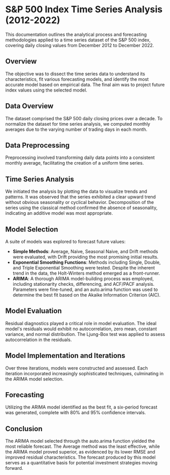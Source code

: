 # S&P 500 Index Time Series Analysis (2012-2022)

This documentation outlines the analytical process and forecasting methodologies applied to a time series dataset of the S&P 500 index, covering daily closing values from December 2012 to December 2022.

## Overview
The objective was to dissect the time series data to understand its characteristics, fit various forecasting models, and identify the most accurate model based on empirical data. The final aim was to project future index values using the selected model.

## Data Overview
The dataset comprised the S&P 500 daily closing prices over a decade. To normalize the dataset for time series analysis, we computed monthly averages due to the varying number of trading days in each month.

## Data Preprocessing
Preprocessing involved transforming daily data points into a consistent monthly average, facilitating the creation of a uniform time series.

## Time Series Analysis
We initiated the analysis by plotting the data to visualize trends and patterns. It was observed that the series exhibited a clear upward trend without obvious seasonality or cyclical behavior. Decomposition of the series using the classical method confirmed the absence of seasonality, indicating an additive model was most appropriate.

## Model Selection
A suite of models was explored to forecast future values:

- **Simple Methods**: Average, Naive, Seasonal Naive, and Drift methods were evaluated, with Drift providing the most promising initial results.
- **Exponential Smoothing Functions**: Methods including Single, Double, and Triple Exponential Smoothing were tested. Despite the inherent trend in the data, the Holt-Winters method emerged as a front-runner.
- **ARIMA**: A thorough ARIMA model-building process was employed, including stationarity checks, differencing, and ACF/PACF analysis. Parameters were fine-tuned, and an auto.arima function was used to determine the best fit based on the Akaike Information Criterion (AIC).

## Model Evaluation
Residual diagnostics played a critical role in model evaluation. The ideal model's residuals would exhibit no autocorrelation, zero mean, constant variance, and normal distribution. The Ljung-Box test was applied to assess autocorrelation in the residuals.

## Model Implementation and Iterations
Over three iterations, models were constructed and assessed. Each iteration incorporated increasingly sophisticated techniques, culminating in the ARIMA model selection.

## Forecasting
Utilizing the ARIMA model identified as the best fit, a six-period forecast was generated, complete with 80% and 95% confidence intervals.

## Conclusion
The ARIMA model selected through the auto.arima function yielded the most reliable forecast. The Average method was the least effective, while the ARIMA model proved superior, as evidenced by its lower RMSE and improved residual characteristics. The forecast produced by this model serves as a quantitative basis for potential investment strategies moving forward.
